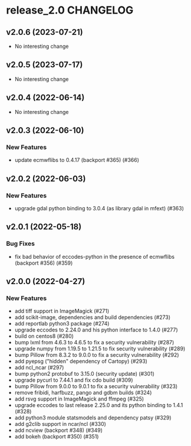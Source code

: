 # release_2.0 CHANGELOG

## v2.0.6 (2023-07-21)

- No interesting change

## v2.0.5 (2023-07-17)

- No interesting change

## v2.0.4 (2022-06-14)

- No interesting change

## v2.0.3 (2022-06-10)

### New Features

- update ecmwflibs to 0.4.17 (backport #365) (#366)

## v2.0.2 (2022-06-03)

### New Features

- upgrade gdal python binding to 3.0.4 (as library gdal in mfext) (#363)

## v2.0.1 (2022-05-18)

### Bug Fixes

- fix bad behavior of eccodes-python in the presence of ecmwflibs (backport #356) (#359)

## v2.0.0 (2022-04-27)

### New Features

- add tiff support in ImageMagick (#271)
- add scikit-image, dependencies and build dependencies (#273)
- add reportlab python3 package (#274)
- upgrade eccodes to 2.24.0 and his python interface to 1.4.0 (#277)
- build on centos8 (#280)
- bump lxml from 4.6.3 to 4.6.5 to fix a security vulnerability (#287)
- upgrade numpy from 1.19.5 to 1.21.5 to fix security vulnerability (#289)
- bump Pillow from 8.3.2 to 9.0.0 to fix a security vulnerability (#292)
- add pyepsg ("hidden" dependency of Cartopy) (#293)
- add ncl_ncar (#297)
- bump python2 protobuf to 3.15.0 (security update) (#301)
- upgrade pycurl to 7.44.1 and fix cdo build (#309)
- bump Pillow from 9.0.0 to 9.0.1 to fix a security vulnerability (#323)
- remove fribidi, harfbuzz, pango and gdbm builds (#324)
- add rsvg support in ImageMagick and ffmpeg (#325)
- upgrade eccodes to last release 2.25.0 and its python binding to 1.4.1 (#328)
- add python3 module statsmodels and dependency patsy (#329)
- add g2clib support in ncar/ncl (#330)
- add ncview (backport #348) (#349)
- add bokeh (backport #350) (#351)


